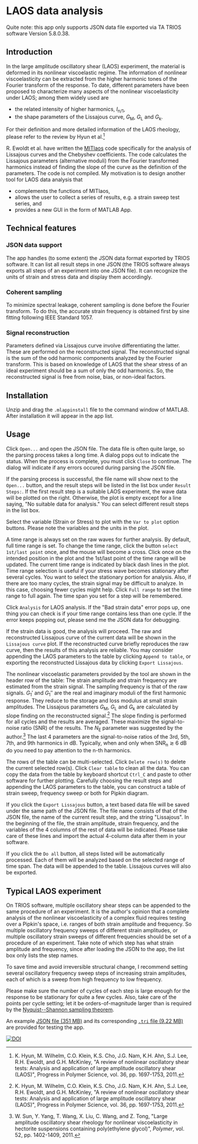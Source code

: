 # LAOS data analysis
Quite note: this app only supports JSON data file exported via TA TRIOS software Version 5.8.0.38.
## Introduction
In the large amplitude oscillatory shear (LAOS) experiment, the material is deformed in its nonlinear viscoelastic regime. The information of nonlinear viscoelasticity can be extracted from the higher harmonic tones of the Fourier transform of the response. To date, different parameters have been proposed to characterize many aspects of the nonlinear viscoelasticity under LAOS; among them widely used are

* the related intensity of higher harmonics, *I*<sub>n/1</sub>,
* the shape parameters of the Lissajous curve, *G*<sub>M</sub>, *G*<sub>L</sub> and *G*<sub>k</sub>.

For their definition and more detailed information of the LAOS rheology, please refer to the review by Hyun et al.[^1]

R. Ewoldt et al. have written the [MITlaos](http://web.mit.edu/nnf/research/phenomena/mit_laos.html) code specifically for the analysis of Lissajous curves and the Chebyshev coefficients. The code calculates the Lissajous parameters (alternative moduli) from the Fourier transformed harmonics instead of finding the slope of the curve as the definition of the parameters. The code is not compiled. My motivation is to design another tool for LAOS data analysis that

* complements the functions of MITlaos,
* allows the user to collect a series of results, e.g. a strain sweep test series, and
* provides a new GUI in the form of MATLAB App.

## Technical features
### JSON data support
The app handles (to some extent) the JSON data format exported by TRIOS software. It can list all result steps in one JSON (the TRIOS software always exports all steps of an experiment into one JSON file). It can recognize the units of strain and stress data and display them accordingly.

### Coherent sampling
To minimize spectral leakage, coherent sampling is done before the Fourier transform. To do this, the accurate strain frequency is obtained first by sine fitting following IEEE Standard 1057.

### Signal reconstruction
Parameters defined via Lissajous curve involve differentiating the latter. These are performed on the reconstructed signal. The reconstructed signal is the sum of the odd harmonic components analyzed by the Fourier transform. This is based on knowledge of LAOS that the shear stress of an ideal experiment should be a sum of only the odd harmonics. So, the reconstructed signal is free from noise, bias, or non-ideal factors.

## Installation
Unzip and drag the `.mlappinstall` file to the command window of MATLAB. After installation it will appear in the app list.

## Usage
Click `Open...` and open the JSON file. The data file is often quite large, so the parsing process takes a long time. A dialog pops out to indicate the status. When the process is complete, you must click `Close` to continue. The dialog will indicate if any errors occured during parsing the JSON file.

If the parsing process is successful, the file name will show next to the `Open...` button, and the result steps will be listed in the list box under `Result Steps:`. If the first result step is a suitable LAOS experiment, the wave data will be plotted on the right. Otherwise, the plot is empty except for a line saying, "No suitable data for analysis." You can select different result steps in the list box.

Select the variable (Strain or Stress) to plot with the `Var to plot` option buttons. Please note the variables and the units in the plot.

A time range is always set on the raw waves for further analysis. By default, full time range is set. To change the time range, click the button `select 1st/last point` once, and the mouse will become a cross. Click once on the intended position in the plot and the 1st/last point of the time range will be updated. The current time range is indicated by black dash lines in the plot. Time range selection is useful if your stress wave becomes stationary after several cycles. You want to select the stationary portion for analysis. Also, if there are too many cycles, the strain signal may be difficult to analyze. In this case, choosing fewer cycles might help. Click `Full range` to set the time range to full again. The time span you set for a step will be remembered.

Click `Analysis` for LAOS analysis. If the "Bad strain data" error pops up, one thing you can check is if your time range contains less than one cycle. If the error keeps popping out, please send me the JSON data for debugging.

If the strain data is good, the analysis will proceed. The raw and reconstructed Lissajous curve of the current data will be shown in the `Lissajous curve` plot. If the reconstructed curve briefly reproduces the raw curve, then the results of this analysis are reliable. You may consider appending the LAOS parameters to the table by clicking `Append to table`, or exporting the reconstructed Lissajous data by clicking `Export Lissajous`.

The nonlinear viscoelastic parameters provided by the tool are shown in the header row of the table: The strain amplitude and strain frequency are estimated from the strain signal. The sampling frequency is that of the raw signals. *G*<sub>1</sub>′ and *G*<sub>1</sub>″ are the real and imaginary moduli of the first harmonic response. They reduce to the storage and loss modulus at small strain amplitudes. The Lissajous parameters *G*<sub>M</sub>, *G*<sub>L</sub> and *G*<sub>k</sub> are calculated by slope finding on the reconstructed signal.[^1] The slope finding is performed for all cycles and the results are averaged. These maximize the signal-to-noise ratio (SNR) of the results. The *N*<sub>E</sub> parameter was suggested by the author.[^2] The last 4 parameters are the signal-to-noise ratios of the 3rd, 5th, 7th, and 9th harmonics in dB. Typically, when and only when SNR<sub>n</sub> ≳ 6 dB do you need to pay attention to the n-th harmonics.

The rows of the table can be multi-selected. Click `Delete row(s)` to delete the current selected row(s).  Click `Clear table` to clean all the data. You can copy the data from the table by keyboard shortcut `Ctrl_C` and paste to other software for further plotting. Carefully choosing the result steps and appending the LAOS parameters to the table, you can construct a table of strain sweep, frequency sweep or both for Pipkin diagram.

If you click the `Export Lissajous` button, a text based data file will be saved under the same path of the JSON file. The file name consists of that of the JSON file, the name of the current result step, and the string "Lissajous". In the beginning of the file, the strain amplitude, strain frequency, and the variables of the 4 columns of the rest of data will be indicated. Please take care of these lines and import the actual 4-column data after them in your software.

If you click the `Do all` button, all steps listed will be automatically processed. Each of them will be analyzed based on the selected range of time span. The data will be appended to the table. Lissajous curves will also be exported.

## Typical LAOS experiment
On TRIOS software, multiple oscillatory shear steps can be appended to the same procedure of an experiment. It is the author's opinion that a complete analysis of the nonlinear viscoelasticity of a complex fluid requires testing over a Pipkin's space, i.e. ranges of both strain amplitude and frequency. So multiple oscillatory frequency sweeps of different strain amplitudes, or multiple oscillatory strain sweeps of different frequencies should be set of a procedure of an experiment. Take note of which step has what strain amplitude and frequency, since after loading the JSON to the app, the list box only lists the step names.

To save time and avoid irreversible structural change, I recommend setting several oscillatory frequency sweep steps of increasing strain amplitudes, each of which is a sweep from high frequency to low frequency. 

Please make sure the number of cycles of each step is large enough for the response to be stationary for quite a few cycles. Also, take care of the points per cycle setting; let it be orders-of-magnitude larger than is required by the [Nyquist--Shannon sampling theorem](https://en.wikipedia.org/wiki/Nyquist%E2%80%93Shannon_sampling_theorem). 

An example [JSON file (351 MB)](https://www.andrewsun.net/wp-content/uploads/example.json) and its corresponding [`.tri` file (9.22 MB)](https://www.andrewsun.net/wp-content/uploads/example.tri) are provided for testing the app.

[![DOI](https://zenodo.org/badge/919745935.svg)](https://doi.org/10.5281/zenodo.15430367)

[^1]: K. Hyun, M. Wilhelm, C.O. Klein, K.S. Cho, J.G. Nam, K.H. Ahn, S.J. Lee, R.H. Ewoldt, and G.H. McKinley, "A review of nonlinear oscillatory shear tests: Analysis and application of large amplitude oscillatory shear (LAOS)", Progress in Polymer Science, vol. 36, pp. 1697-1753, 2011.
[^2]: W. Sun, Y. Yang, T. Wang, X. Liu, C. Wang, and Z. Tong, "Large amplitude oscillatory shear rheology for nonlinear viscoelasticity in hectorite suspensions containing poly(ethylene glycol)", _Polymer_, vol. 52, pp. 1402-1409, 2011.
